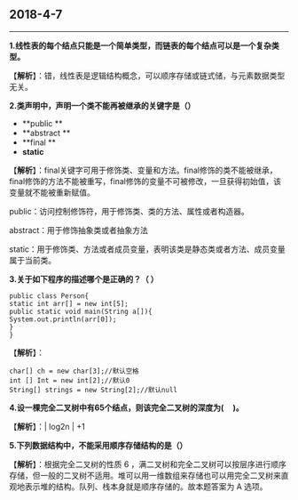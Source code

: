 ## 2018-4-7

---

**1.线性表的每个结点只能是一个简单类型，而链表的每个结点可以是一个复杂类型。**

【**解析**】：错，线性表是逻辑结构概念，可以顺序存储或链式储，与元素数据类型无关。

**2.类声明中，声明一个类不能再被继承的关键字是（）**

* **public  **
* **abstract  **
* **final  **
* **static**

【**解析**】：final关键字可用于修饰类、变量和方法。final修饰的类不能被继承，final修饰的方法不能被重写，final修饰的变量不可被修改，一旦获得初始值，该变量就不能被重新赋值。

public：访问控制修饰符，用于修饰类、类的方法、属性或者构造器。

abstract：用于修饰抽象类或者抽象方法

static：用于修饰类、方法或者成员变量，表明该类是静态类或者方法、成员变量属于当前类。

**3.关于如下程序的描述哪个是正确的？（ ）**

```
public class Person{
static int arr[] = new int[5];
public static void main(String a[]){
System.out.println(arr[0]);
}
}
```

【**解析**】：

```
char[] ch = new char[3];//默认空格
int [] Int = new int[2];//默认0
String[] strings = new String[2];//默认null
```

**4.设一棵完全二叉树中有65个结点，则该完全二叉树的深度为\(     \)。**

【**解析**】：\| log2n \| +1

**5.下列数据结构中，不能采用顺序存储结构的是（）**

【**解析**】：根据完全二叉树的性质 6 ，满二叉树和完全二叉树可以按层序进行顺序存储，但一般的二叉树不适用。堆可以用一维数组来存储也可以用完全二叉树来直观地表示堆的结构。队列、栈本身就是顺序存储的。故本题答案为 A 选项。



